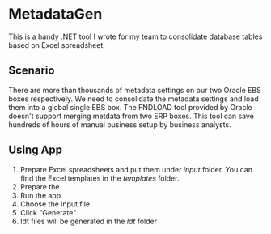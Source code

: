 # MetadataGen
This is a handy .NET tool I wrote for my team to consolidate database tables based on Excel spreadsheet. 

## Scenario
There are more than thousands of metadata settings on our two Oracle EBS boxes respectively. We need to consolidate the metadata settings and load them into a global single EBS box. The FNDLOAD tool provided by Oracle doesn't support merging metdata from two ERP boxes. This tool can save hundreds of hours of manual business setup by business analysts.

## Using App
1. Prepare Excel spreadsheets and put them under *input* folder. You can find the Excel templates in the *templates* folder.
2. Prepare the 
2. Run the app
3. Choose the input file
4. Click "Generate"
5. ldt files will be generated in the *ldt* folder